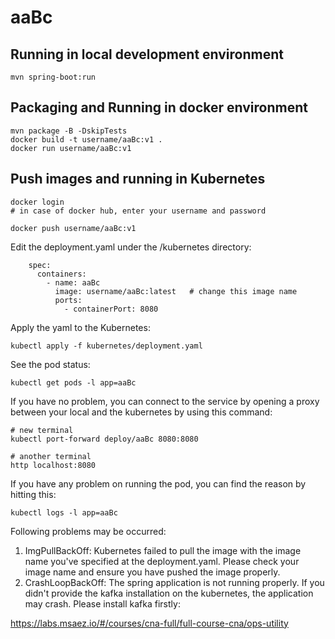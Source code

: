 # aaBc

## Running in local development environment

```
mvn spring-boot:run
```

## Packaging and Running in docker environment

```
mvn package -B -DskipTests
docker build -t username/aaBc:v1 .
docker run username/aaBc:v1
```

## Push images and running in Kubernetes

```
docker login 
# in case of docker hub, enter your username and password

docker push username/aaBc:v1
```

Edit the deployment.yaml under the /kubernetes directory:
```
    spec:
      containers:
        - name: aaBc
          image: username/aaBc:latest   # change this image name
          ports:
            - containerPort: 8080

```

Apply the yaml to the Kubernetes:
```
kubectl apply -f kubernetes/deployment.yaml
```

See the pod status:
```
kubectl get pods -l app=aaBc
```

If you have no problem, you can connect to the service by opening a proxy between your local and the kubernetes by using this command:
```
# new terminal
kubectl port-forward deploy/aaBc 8080:8080

# another terminal
http localhost:8080
```

If you have any problem on running the pod, you can find the reason by hitting this:
```
kubectl logs -l app=aaBc
```

Following problems may be occurred:

1. ImgPullBackOff:  Kubernetes failed to pull the image with the image name you've specified at the deployment.yaml. Please check your image name and ensure you have pushed the image properly.
1. CrashLoopBackOff: The spring application is not running properly. If you didn't provide the kafka installation on the kubernetes, the application may crash. Please install kafka firstly:

https://labs.msaez.io/#/courses/cna-full/full-course-cna/ops-utility

